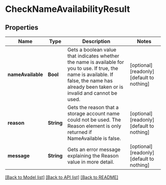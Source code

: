 # CheckNameAvailabilityResult


## Properties
Name | Type | Description | Notes
------------ | ------------- | ------------- | -------------
**nameAvailable** | **Bool** | Gets a boolean value that indicates whether the name is available for you to use. If true, the name is available. If false, the name has already been taken or is invalid and cannot be used. | [optional] [readonly] [default to nothing]
**reason** | **String** | Gets the reason that a storage account name could not be used. The Reason element is only returned if NameAvailable is false. | [optional] [readonly] [default to nothing]
**message** | **String** | Gets an error message explaining the Reason value in more detail. | [optional] [readonly] [default to nothing]


[[Back to Model list]](../README.md#models) [[Back to API list]](../README.md#api-endpoints) [[Back to README]](../README.md)


